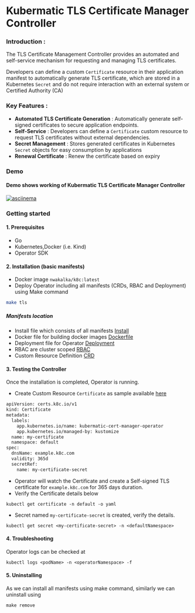 # Kubermatic TLS Certificate Manager Controller
### Introduction :

The TLS Certificate Management Controller provides an automated and self-service 
mechanism for requesting and managing TLS certificates.

Developers can define a custom `Certificate` resource in their application manifest to automatically generate TLS certificate, which are stored in a Kubernetes `Secret` and do not require interaction with an external system or Certified Authority (CA)
### Key Features :

- **Automated TLS Certificate Generation** : Automatically generate self-signed certificates to secure application endpoints.
- **Self-Service** : Developers can define a `Certificate` custom resource to request TLS certificates without external dependencies.
- **Secret Management** : Stores generated certificates in Kubernetes `Secret` objects for easy consumption by applications
- **Renewal Certificate** : Renew the certificate based on expiry

### Demo

#### Demo shows working of Kubermatic TLS Certificate Manager Controller

[![asciinema](https://asciinema.org/a/wxRKhzbqbnBNmcplRJJ4R7fnK.svg)](https://asciinema.org/a/wxRKhzbqbnBNmcplRJJ4R7fnK?speed=2)

### Getting started

#### 1. Prerequisites
* Go
* Kubernetes,Docker (i.e. Kind)
* Operator SDK 


#### 2. Installation (basic manifests)
* Docker image `nwakalka/k8c:latest`
* Deploy Operator including all manifests (CRDs, RBAC and Deployment) using Make command
```bash
make tls
```
##### Manifests location

* Install file which consists of all manifests [Install](./dist/install.yaml)
* Docker file for building docker images [Dockerfile](./Dockerfile)
* Deployment file for Operator [Deployment](./config/manager/manager.yaml)
* RBAC are cluster scoped [RBAC](./config/rbac)
* Custom Resource Definition [CRD](./config/crd/bases/certs.k8c.io_certificates.yaml)

#### 3. Testing the Controller
Once the installation is completed, Operator is running.

- Create Custom Resource `Certificate` as sample available [here](./config/samples/certs_v1_certificate.yaml)

```bash
apiVersion: certs.k8c.io/v1
kind: Certificate
metadata:
  labels:
    app.kubernetes.io/name: kubermatic-cert-manager-operator
    app.kubernetes.io/managed-by: kustomize
  name: my-certificate
  namespace: default
spec:
  dnsName: example.k8c.com
  validity: 365d
  secretRef:
    name: my-certificate-secret
```
- Operator will watch the Certificate and create a Self-signed TLS certificate for `example.k8c.com` for 365 days duration.
- Verify the Certificate details below

`kubectl get certificate -n default -o yaml`

- Secret named `my-certificate-secret` is created, verify the details.

`kubectl get secret <my-certificate-secret> -n <defaultNamespace>`

#### 4. Troubleshooting

Operator logs can be checked at 

`kubectl logs <podName> -n <operatorNamespace> -f`

#### 5. Uninstalling 

As we can install all manifests using make command, similarly we can uninstall using

`make remove`
